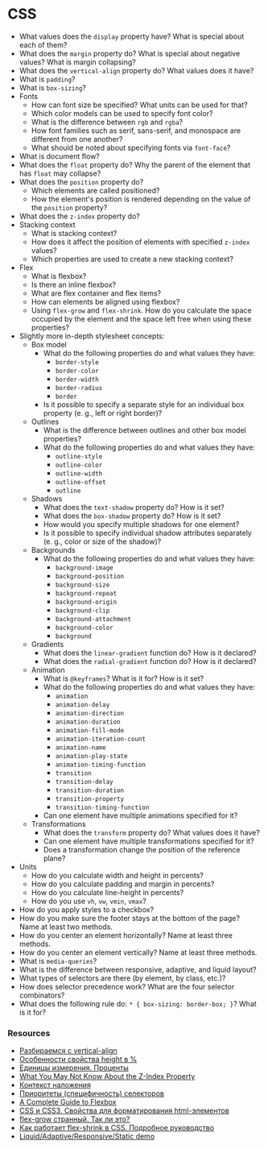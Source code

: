 # CSS

* What values does the `display` property have? What is special about each of them?
* What does the `margin` property do? What is special about negative values? What is margin collapsing?
* What does the `vertical-align` property do? What values does it have?
* What is `padding`?
* What is `box-sizing`?
* Fonts
   * How can font size be specified? What units can be used for that?
   * Which color models can be used to specify font color?
   * What is the difference between `rgb` and `rgba`?
   * How font families such as serif, sans-serif, and monospace are different from one another?
   * What should be noted about specifying fonts via `font-face`?
* What is document flow?
* What does the `float` property do? Why the parent of the element that has `float` may collapse?
* What does the `position` property do?
   * Which elements are called positioned?
   * How the element's position is rendered depending on the value of the `position` property?
* What does the `z-index` property do?
* Stacking context
   * What is stacking context?
   * How does it affect the position of elements with specified `z-index` values?
   * Which properties are used to create a new stacking context?
* Flex
   * What is flexbox?
   * Is there an inline flexbox?
   * What are flex container and flex items?
   * How can elements be aligned using flexbox?
   * Using `flex-grow` and `flex-shrink`. How do you calculate the space occupied by the element and the space left free when using these properties?
* Slightly more in-depth stylesheet concepts:
   * Box model
      * What do the following properties do and what values they have:
         * `border-style`
         * `border-color`
         * `border-width`
         * `border-radius`
         * `border`
      * Is it possible to specify a separate style for an individual box property (e. g., left or right border)?
   * Outlines
      * What is the difference between outlines and other box model properties?
      * What do the following properties do and what values they have:
         * `outline-style`
         * `outline-color`
         * `outline-width`
         * `outline-offset`
         * `outline`
   * Shadows
      * What does the `text-shadow` property do? How is it set?
      * What does the `box-shadow` property do? How is it set?
      * How would you specify multiple shadows for one element?
      * Is it possible to specify individual shadow attributes separately (e. g., color or size of the shadow)?
   * Backgrounds
      * What do the following properties do and what values they have:
         * `background-image`
         * `background-position`
         * `background-size`
         * `background-repeat`
         * `background-origin`
         * `background-clip`
         * `background-attachment`
         * `background-color`
         * `background`
   * Gradients
      * What does the `linear-gradient` function do? How is it declared?
      * What does the `radial-gradient` function do? How is it declared?
   * Animation
      * What is `@keyframes`? What is it for? How is it set?
      * What do the following properties do and what values they have:
         * `animation`
         * `animation-delay`
         * `animation-direction`
         * `animation-duration`
         * `animation-fill-mode`
         * `animation-iteration-count`
         * `animation-name`
         * `animation-play-state`
         * `animation-timing-function`
         * `transition`
         * `transition-delay`
         * `transition-duration`
         * `transition-property`
         * `transition-timing-function`
      * Can one element have multiple animations specified for it?
   * Transformations
      * What does the `transform` property do? What values does it have?
      * Can one element have multiple transformations specified for it?
      * Does a transformation change the position of the reference plane?
* Units
   * How do you calculate width and height in percents?
   * How do you calculate padding and margin in percents?
   * How do you calculate line-height in percents?
   * How do you use `vh`, `vw`, `vmin`, `vmax`?
* How do you apply styles to a checkbox?
* How do you make sure the footer stays at the bottom of the page? Name at least two methods.
* How do you center an element horizontally? Name at least three methods.
* How do you center an element vertically? Name at least three methods.
* What is `media-queries`?
* What is the difference between responsive, adaptive, and liquid layout?
* What types of selectors are there (by element, by class, etc.)?
* How does selector precedence work? What are the four selector combinators?
* What does the following rule do: `* { box-sizing: border-box; }`? What is it for?

### Resources

* [Разбираемся с vertical-align](https://web-standards.ru/articles/vertical-align/)
* [Особенности свойства height в %](https://learn.javascript.ru/height-percent/)
* [Единицы измерения. Проценты](https://learn.javascript.ru/css-units#protsenty/)
* [What You May Not Know About the Z-Index Property](https://webdesign.tutsplus.com/articles/what-you-may-not-know-about-the-z-index-property--webdesign-16892)
* [Контекст наложения](https://developer.mozilla.org/ru/docs/Web/CSS/CSS_Positioning/Understanding_z_index/The_stacking_context)
* [Приоритеты (специфичность) селекторов](https://habr.com/ru/post/137588/)
* [A Complete Guide to Flexbox](https://css-tricks.com/snippets/css/a-guide-to-flexbox/)
* [CSS и CSS3. Свойства для форматирования html-элементов](https://html5book.ru/css-css3/)
* [flex-grow странный. Так ли это?](https://css-live.ru/articles/flex-grow-strannyj-tak-li-eto.html)
* [Как работает flex-shrink в CSS. Подробное руководство](https://medium.com/@stasonmars/%D0%BA%D0%B0%D0%BA-%D1%80%D0%B0%D0%B1%D0%BE%D1%82%D0%B0%D0%B5%D1%82-flex-shrink-%D0%B2-css-%D0%BF%D0%BE%D0%B4%D1%80%D0%BE%D0%B1%D0%BD%D0%BE%D0%B5-%D1%80%D1%83%D0%BA%D0%BE%D0%B2%D0%BE%D0%B4%D1%81%D1%82%D0%B2%D0%BE-c41e40767194)
* [Liquid/Adaptive/Responsive/Static demo](http://www.liquidapsive.com/)
